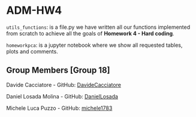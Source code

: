 # ADM-HW4
`utils_functions`: is a file.py we have written all our functions implemented from scratch to achieve all the goals of **Homework 4 - Hard coding**.

`homeworkpca`: is a jupyter notebook where we show all requested tables, plots and comments. 

 ## Group Members [Group 18]
 Davide Cacciatore - GitHub: [DavideCacciatore](https://github.com/DavideCacciatore)
 
 Daniel Losada Molina - GitHub: [DanielLosada](https://github.com/DanielLosada) 
 
 Michele Luca Puzzo - GitHub: [michele1783](https://github.com/michele1783) 
 

